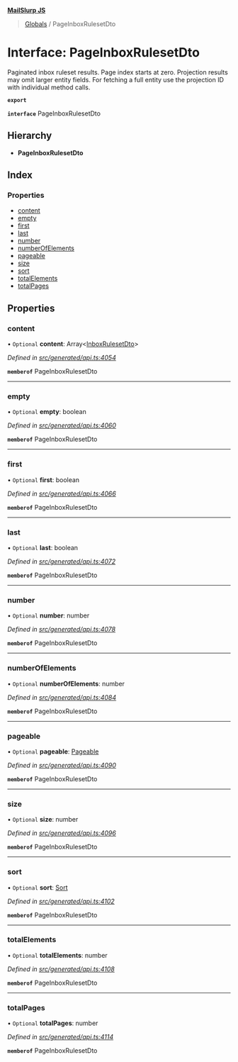 **[MailSlurp JS](../README.md)**

> [Globals](../README.md) / PageInboxRulesetDto

# Interface: PageInboxRulesetDto

Paginated inbox ruleset results. Page index starts at zero. Projection results may omit larger entity fields. For fetching a full entity use the projection ID with individual method calls.

**`export`** 

**`interface`** PageInboxRulesetDto

## Hierarchy

* **PageInboxRulesetDto**

## Index

### Properties

* [content](pageinboxrulesetdto.md#content)
* [empty](pageinboxrulesetdto.md#empty)
* [first](pageinboxrulesetdto.md#first)
* [last](pageinboxrulesetdto.md#last)
* [number](pageinboxrulesetdto.md#number)
* [numberOfElements](pageinboxrulesetdto.md#numberofelements)
* [pageable](pageinboxrulesetdto.md#pageable)
* [size](pageinboxrulesetdto.md#size)
* [sort](pageinboxrulesetdto.md#sort)
* [totalElements](pageinboxrulesetdto.md#totalelements)
* [totalPages](pageinboxrulesetdto.md#totalpages)

## Properties

### content

• `Optional` **content**: Array\<[InboxRulesetDto](../modules/inboxrulesetdto.md)>

*Defined in [src/generated/api.ts:4054](https://github.com/mailslurp/mailslurp-client/blob/3871a9e/src/generated/api.ts#L4054)*

**`memberof`** PageInboxRulesetDto

___

### empty

• `Optional` **empty**: boolean

*Defined in [src/generated/api.ts:4060](https://github.com/mailslurp/mailslurp-client/blob/3871a9e/src/generated/api.ts#L4060)*

**`memberof`** PageInboxRulesetDto

___

### first

• `Optional` **first**: boolean

*Defined in [src/generated/api.ts:4066](https://github.com/mailslurp/mailslurp-client/blob/3871a9e/src/generated/api.ts#L4066)*

**`memberof`** PageInboxRulesetDto

___

### last

• `Optional` **last**: boolean

*Defined in [src/generated/api.ts:4072](https://github.com/mailslurp/mailslurp-client/blob/3871a9e/src/generated/api.ts#L4072)*

**`memberof`** PageInboxRulesetDto

___

### number

• `Optional` **number**: number

*Defined in [src/generated/api.ts:4078](https://github.com/mailslurp/mailslurp-client/blob/3871a9e/src/generated/api.ts#L4078)*

**`memberof`** PageInboxRulesetDto

___

### numberOfElements

• `Optional` **numberOfElements**: number

*Defined in [src/generated/api.ts:4084](https://github.com/mailslurp/mailslurp-client/blob/3871a9e/src/generated/api.ts#L4084)*

**`memberof`** PageInboxRulesetDto

___

### pageable

• `Optional` **pageable**: [Pageable](pageable.md)

*Defined in [src/generated/api.ts:4090](https://github.com/mailslurp/mailslurp-client/blob/3871a9e/src/generated/api.ts#L4090)*

**`memberof`** PageInboxRulesetDto

___

### size

• `Optional` **size**: number

*Defined in [src/generated/api.ts:4096](https://github.com/mailslurp/mailslurp-client/blob/3871a9e/src/generated/api.ts#L4096)*

**`memberof`** PageInboxRulesetDto

___

### sort

• `Optional` **sort**: [Sort](sort.md)

*Defined in [src/generated/api.ts:4102](https://github.com/mailslurp/mailslurp-client/blob/3871a9e/src/generated/api.ts#L4102)*

**`memberof`** PageInboxRulesetDto

___

### totalElements

• `Optional` **totalElements**: number

*Defined in [src/generated/api.ts:4108](https://github.com/mailslurp/mailslurp-client/blob/3871a9e/src/generated/api.ts#L4108)*

**`memberof`** PageInboxRulesetDto

___

### totalPages

• `Optional` **totalPages**: number

*Defined in [src/generated/api.ts:4114](https://github.com/mailslurp/mailslurp-client/blob/3871a9e/src/generated/api.ts#L4114)*

**`memberof`** PageInboxRulesetDto
